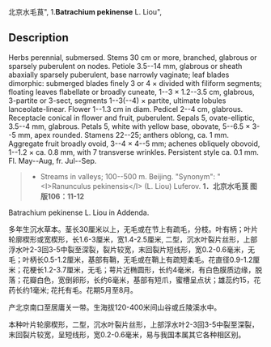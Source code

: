 北京水毛茛",
1.**Batrachium pekinense** L. Liou",

## Description
Herbs perennial, submersed. Stems 30 cm or more, branched, glabrous or sparsely puberulent on nodes. Petiole 3.5--14 mm, glabrous or sheath abaxially sparsely puberulent, base narrowly vaginate; leaf blades dimorphic: submerged blades finely 3 or 4 × divided with filiform segments; floating leaves flabellate or broadly cuneate, 1--3 × 1.2--3.5 cm, glabrous, 3-partite or 3-sect, segments 1--3(--4) × partite, ultimate lobules lanceolate-linear. Flower 1--1.3 cm in diam. Pedicel 2--4 cm, glabrous. Receptacle conical in flower and fruit, puberulent. Sepals 5, ovate-elliptic, 3.5--4 mm, glabrous. Petals 5, white with yellow base, obovate, 5--6.5 × 3--5 mm, apex rounded. Stamens 22--25; anthers oblong, ca. 1 mm. Aggregate fruit broadly ovoid, 3--4 × 4--5 mm; achenes obliquely obovoid, 1--1.2 × ca. 0.8 mm, with 7 transverse wrinkles. Persistent style ca. 0.1 mm. Fl. May--Aug, fr. Jul--Sep.

> * Streams in valleys; 100--500 m. Beijing.
  "Synonym": "&lt;I&gt;Ranunculus pekinensis&lt;/I&gt; (L. Liou) Luferov.
**1．北京水毛茛 图版106：11-12**

Batrachium pekinense L. Liou in Addenda.

多年生沉水草本。茎长30厘米以上，无毛或在节上有疏毛，分枝。叶有柄；叶片轮廓楔形或宽楔形，长1.6-3厘米，宽1.4-2.5厘米, 二型，沉水叶裂片丝形，上部浮水叶2-3回3-5中裂至深裂，裂片较宽，末回裂片短线形，宽0.2-0.6毫米，无毛；叶柄长0.5-1.2厘米，基部有鞘，无毛或在鞘上有疏短柔毛。花直径0.9-1.2厘米；花梗长1.2-3.7厘米，无毛；萼片近椭圆形，长约4毫米，有白色膜质边缘，脱落；花瓣白色，宽倒卵形，长约6毫米，基部有短爪，蜜槽呈点状；雄蕊约15，花药长约1毫米; 花托有毛。花期5月至8月。

产北京南口至居庸关一带。生海拔120-400米间山谷或丘陵溪水中。

本种叶片轮廓楔形，二型，沉水叶裂片丝形，上部浮水叶2-3回3-5中裂至深裂，末回裂片较宽，呈短线形，宽0.2-0.6毫米，易与我国本属其它各种相区别。
